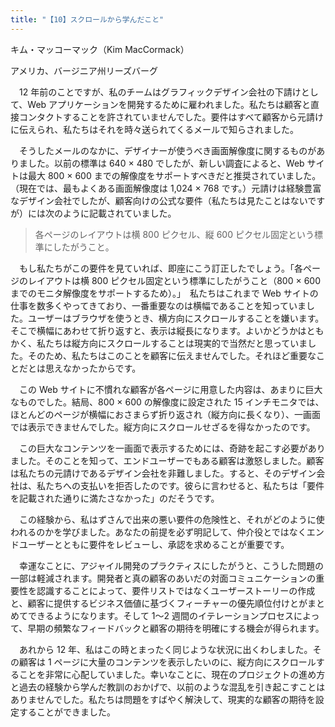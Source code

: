 ```yaml
---
title: "【10】スクロールから学んだこと"
---
```



キム・マッコーマック（Kim MacCormack）



アメリカ、バージニア州リーズバーグ


　12 年前のことですが、私のチームはグラフィックデザイン会社の下請けとして、Web アプリケーションを開発するために雇われました。私たちは顧客と直接コンタクトすることを許されていませんでした。要件はすべて顧客から元請けに伝えられ、私たちはそれを時々送られてくるメールで知らされました。

　そうしたメールのなかに、デザイナーが使うべき画面解像度に関するものがありました。以前の標準は 640 × 480 でしたが、新しい調査によると、Web サイトは最大 800 × 600 までの解像度をサポートすべきだと推奨されていました。（現在では、最もよくある画面解像度は 1,024 × 768 です。）元請けは経験豊富なデザイン会社でしたが、顧客向けの公式な要件（私たちは見たことはないですが）には次のように記載されていました。

> 各ページのレイアウトは横 800 ピクセル、縦 600 ピクセル固定という標準にしたがうこと。

　もし私たちがこの要件を見ていれば、即座にこう訂正したでしょう。「各ページのレイアウトは横 800 ピクセル固定という標準にしたがうこと（800 × 600 までのモニタ解像度をサポートするため）。」　私たちはこれまで Web サイトの仕事を数多くやってきており、一番重要なのは横幅であることを知っていました。ユーザーはブラウザを使うとき、横方向にスクロールすることを嫌います。そこで横幅にあわせて折り返すと、表示は縦長になります。よいかどうかはともかく、私たちは縦方向にスクロールすることは現実的で当然だと思っていました。そのため、私たちはこのことを顧客に伝えませんでした。それほど重要なことだとは思えなかったからです。

　この Web サイトに不慣れな顧客が各ページに用意した内容は、あまりに巨大なものでした。結局、800 × 600 の解像度に設定された 15 インチモニタでは、ほとんどのページが横幅におさまらず折り返され（縦方向に長くなり）、一画面では表示できませんでした。縦方向にスクロールせざるを得なかったのです。

　この巨大なコンテンツを一画面で表示するためには、奇跡を起こす必要がありました。そのことを知って、エンドユーザーでもある顧客は激怒しました。顧客は私たちの元請けであるデザイン会社を非難しました。すると、そのデザイン会社は、私たちへの支払いを拒否したのです。彼らに言わせると、私たちは「要件を記載された通りに満たさなかった」のだそうです。

　この経験から、私はずさんで出来の悪い要件の危険性と、それがどのように使われるのかを学びました。あなたの前提を必ず明記して、仲介役とではなくエンドユーザーとともに要件をレビューし、承認を求めることが重要です。

　幸運なことに、アジャイル開発のプラクティスにしたがうと、こうした問題の一部は軽減されます。開発者と真の顧客のあいだの対面コミュニケーションの重要性を認識することによって、要件リストではなくユーザーストーリーの作成と、顧客に提供するビジネス価値に基づくフィーチャーの優先順位付けとがまとめてできるようになります。そして 1～2 週間のイテレーションプロセスによって、早期の頻繁なフィードバックと顧客の期待を明確にする機会が得られます。

　あれから 12 年、私はこの時とまったく同じような状況に出くわしました。その顧客は 1 ページに大量のコンテンツを表示したいのに、縦方向にスクロールすることを非常に心配していました。幸いなことに、現在のプロジェクトの進め方と過去の経験から学んだ教訓のおかげで、以前のような混乱を引き起こすことはありませんでした。私たちは問題をすばやく解決して、現実的な顧客の期待を設定することができました。
